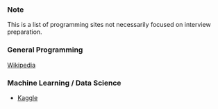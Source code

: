 ### Note 
This is a list of programming sites not necessarily focused on interview preparation.

### General Programming

[Wikipedia](https://en.wikipedia.org/wiki/Category:Programming_contests)

### Machine Learning / Data Science 
* [Kaggle](https://kaggle.com)
